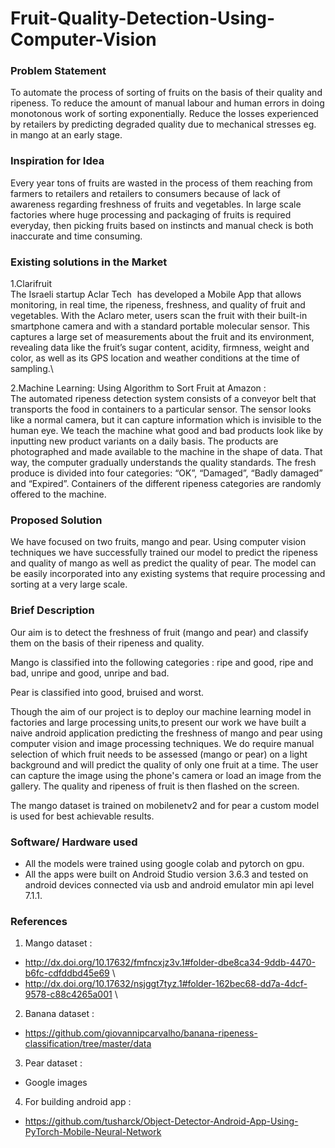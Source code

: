 # Fruit-Quality-Detection-Using-Computer-Vision

### Problem Statement
To automate the process of sorting of fruits on the basis of their quality and ripeness. To reduce the amount of manual labour and human errors in doing monotonous work of sorting exponentially. Reduce the losses experienced by retailers by predicting degraded quality due to mechanical stresses eg. in mango at an early stage.

### Inspiration for Idea
Every year tons of fruits are wasted in the process of them reaching from farmers to retailers and retailers to consumers because of lack of awareness regarding freshness of fruits and vegetables. In large scale factories where huge processing and packaging of fruits is required everyday, then picking fruits based on instincts and manual check is both inaccurate and time consuming. 

### Existing solutions in the Market 

1.Clarifruit \
The Israeli startup Aclar Tech   has developed a Mobile App that allows monitoring, in real time, the ripeness, freshness, and quality of fruit and vegetables. With the Aclaro meter, users scan the fruit with their built-in smartphone camera and with a standard portable molecular sensor. This captures a large set of measurements about the fruit and its environment, revealing data like the fruit’s sugar content, acidity, firmness, weight and color, as well as its GPS location and weather conditions at the time of sampling.\

2.Machine Learning: Using Algorithm to Sort Fruit at Amazon : \
The automated ripeness detection system consists of a conveyor belt that transports the food in containers to a particular sensor. The sensor looks like a normal camera, but it can capture information which is invisible to the human eye. We teach the machine what good and bad products look like by inputting new product variants on a daily basis. The products are photographed and made available to the machine in the shape of data. That way, the computer gradually understands the quality standards.
The fresh produce is divided into four categories: “OK”, “Damaged”, “Badly damaged” and “Expired”. Containers of the different ripeness categories are randomly offered to the machine.


### Proposed Solution
We have focused on two fruits, mango and pear.
Using computer vision techniques we have successfully trained our model to predict the ripeness and quality of mango as well as predict the quality of pear. The model can be easily incorporated into any existing systems that require processing and sorting at a very large scale.


### Brief Description
Our aim is to detect the freshness of fruit (mango and pear) and classify them on the basis of their ripeness and quality. 

Mango is classified into the following categories : ripe and good, ripe and bad, unripe and good, unripe and bad. 

Pear is classified into good, bruised and worst.

Though the aim of our project is to deploy our machine learning model in factories and large processing units,to present our work we have built a naive android application predicting the freshness of mango and pear using computer vision and image processing techniques. 
We do require manual selection of which fruit needs to be assessed (mango or pear) on a light background and will predict the quality of only one fruit at a time. The user can capture the image using the phone's camera or load an image from the gallery. The quality and ripeness of fruit is then flashed on the screen.

The mango dataset is trained on mobilenetv2 and for pear a custom model is used for best achievable results.


### Software/ Hardware used
* All the models were trained using  google colab and pytorch on gpu.
* All the apps were built on Android Studio version 3.6.3 and tested on android devices connected via usb and android emulator min api level 7.1.1.


### References
1. Mango dataset :
  * http://dx.doi.org/10.17632/fmfncxjz3v.1#folder-dbe8ca34-9ddb-4470-b6fc-cdfddbd45e69 \
  * http://dx.doi.org/10.17632/nsjggt7tyz.1#folder-162bec68-dd7a-4dcf-9578-c88c4265a001 \
2. Banana dataset :
  * https://github.com/giovannipcarvalho/banana-ripeness-classification/tree/master/data
3. Pear dataset :
  * Google images

4. For building android app :
  * https://github.com/tusharck/Object-Detector-Android-App-Using-PyTorch-Mobile-Neural-Network

